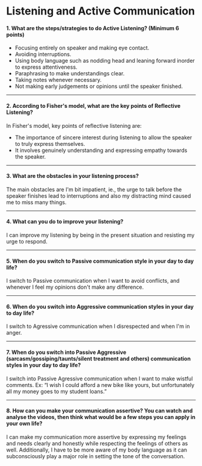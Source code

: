 # Listening and Active Communication

#### 1. What are the steps/strategies to do Active Listening? (Minimum 6 points)
- Focusing entirely on speaker and making eye contact.
- Avoiding interruptions.
- Using body language such as nodding head and leaning forward inorder to express attentiveness.
- Paraphrasing to make understandings clear.
- Taking notes whenever necessary.
- Not making early judgements or opinions until the speaker finished.

---

#### 2. According to Fisher's model, what are the key points of Reflective Listening? 

In Fisher's model, key points of reflective listening are: 
- The importance of sincere interest during listening to allow the speaker to truly express themselves.
- It involves genuinely understanding and expressing empathy towards the speaker.

---

#### 3. What are the obstacles in your listening process?

The main obstacles are I'm bit impatient, ie., the urge to talk before the speaker finishes lead to interruptions and also my distracting mind caused me to miss many things.

---

#### 4. What can you do to improve your listening?

I can improve my listening by being in the present situation and resisting my urge to respond.

---

#### 5. When do you switch to Passive communication style in your day to day life?

I switch to Passive communication when I want to avoid conflicts, and whenever I feel my opinions don't make any difference.

---

#### 6. When do you switch into Aggressive communication styles in your day to day life?

I switch to Agressive communication when I disrespected and when I'm in anger.

---

#### 7. When do you switch into Passive Aggressive (sarcasm/gossiping/taunts/silent treatment and others) communication styles in your day to day life?

I switch into Passive Agressive communication when I want to make wistful comments.
Ex: “I wish I could afford a new bike like yours, but unfortunately all my money goes to my student loans.”

---

#### 8. How can you make your communication assertive? You can watch and analyse the videos, then think what would be a few steps you can apply in your own life?

I can make my communication more assertive by expressing my feelings and needs clearly and honestly while respecting the feelings of others as well. 
Additionally, I have to be more aware of my body language as it can subconsciously play a major role in setting the tone of the conversation.



